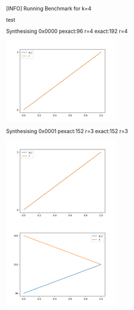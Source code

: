 [INFO] Running Benchmark for k=4

test

Synthesising 0x0000 pexact:96 r=4 exact:192 r=4

<img src=benchmark_r.png width=300 heigth=300>

Synthesising 0x0001 pexact:152 r=3 exact:152 r=3

<img src=benchmark_r.png width=300 heigth=300>

<img src=benchmark_s.png width=300 heigth=300>

